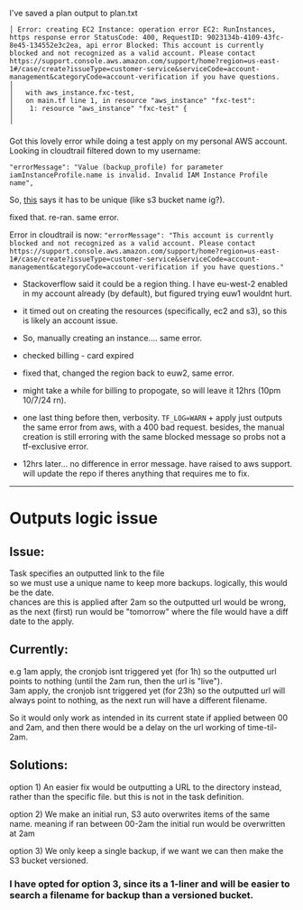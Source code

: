 I've saved a plan output to plan.txt

```
│ Error: creating EC2 Instance: operation error EC2: RunInstances, https response error StatusCode: 400, RequestID: 9023134b-4109-43fc-8e45-134552e3c2ea, api error Blocked: This account is currently blocked and not recognized as a valid account. Please contact https://support.console.aws.amazon.com/support/home?region=us-east-1#/case/create?issueType=customer-service&serviceCode=account-management&categoryCode=account-verification if you have questions.
│ 
│   with aws_instance.fxc-test,
│   on main.tf line 1, in resource "aws_instance" "fxc-test":
│    1: resource "aws_instance" "fxc-test" {
│ 
╵
```

Got this lovely error while doing a test apply on my personal AWS account. Looking in cloudtrail filtered down to my username:

`"errorMessage": "Value (backup_profile) for parameter iamInstanceProfile.name is invalid. Invalid IAM Instance Profile name",`

So, [this](https://registry.terraform.io/providers/hashicorp/aws/latest/docs/resources/iam_instance_profile#name) says it has to be unique (like s3 bucket name ig?). 

fixed that. re-ran. same error. 

Error in cloudtrail is now:
`"errorMessage": "This account is currently blocked and not recognized as a valid account. Please contact https://support.console.aws.amazon.com/support/home?region=us-east-1#/case/create?issueType=customer-service&serviceCode=account-management&categoryCode=account-verification if you have questions."`

- Stackoverflow said it could be a region thing. I have eu-west-2 enabled in my account already (by default), but figured trying euw1 wouldnt hurt.

- it timed out on creating the resources (specifically, ec2 and s3), so this is likely an account issue. 

- So, manually creating an instance.... same error.

- checked billing - card expired 

- fixed that, changed the region back to euw2, same error.

- might take a while for billing to propogate, so will leave it 12hrs (10pm 10/7/24 rn). 

- one last thing before then, verbosity. `TF_LOG=WARN` + apply just outputs the same error from aws, with a 400 bad request. besides, the manual creation is still erroring with the same blocked message so probs not a tf-exclusive error.

- 12hrs later... no difference in error message. have raised to aws support. will update the repo if theres anything that requires me to fix.

---

# Outputs logic issue

## Issue:
 Task specifies an outputted link to the file \
 so we must use a unique name to keep more backups. logically, this would be the date. \
 chances are this is applied after 2am so the outputted url would be wrong, as the next (first) run would be "tomorrow" where the file would have a diff date to the apply. 

## Currently:
 e.g 1am apply, the cronjob isnt triggered yet (for 1h) so the outputted url points to nothing (until the 2am run, then the url is "live"). \
     3am apply, the cronjob isnt triggered yet (for 23h) so the outputted url will always point to nothing, as the next run will have a different filename. 

 So it would only work as intended in its current state if applied between 00 and 2am, and then there would be a delay on the url working of time-til-2am. 

## Solutions:
 option 1) An easier fix would be outputting a URL to the directory instead, rather than the specific file. but this is not in the task definition.

 option 2) We make an initial run, S3 auto overwrites items of the same name. meaning if ran between 00-2am the initial run would be overwritten at 2am

 option 3) We only keep a single backup, if we want we can then make the S3 bucket versioned.

### I have opted for option 3, since its a 1-liner and will be easier to search a filename for backup than a versioned bucket.